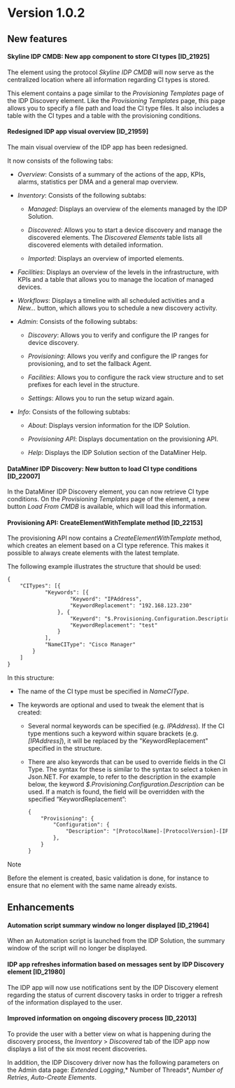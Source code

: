 # Version 1.0.2

## New features

#### Skyline IDP CMDB: New app component to store CI types \[ID_21925\]

The element using the protocol *Skyline IDP CMDB* will now serve as the centralized location where all information regarding CI types is stored.

This element contains a page similar to the *Provisioning Templates* page of the IDP Discovery element. Like the *Provisioning Templates* page, this page allows you to specify a file path and load the CI type files. It also includes a table with the CI types and a table with the provisioning conditions.

#### Redesigned IDP app visual overview \[ID_21959\]

The main visual overview of the IDP app has been redesigned.

It now consists of the following tabs:

- *Overview*: Consists of a summary of the actions of the app, KPIs, alarms, statistics per DMA and a general map overview.

- *Inventory*: Consists of the following subtabs:

    - *Managed*: Displays an overview of the elements managed by the IDP Solution.

    - *Discovered*: Allows you to start a device discovery and manage the discovered elements. The *Discovered Elements* table lists all discovered elements with detailed information.

    - *Imported*: Displays an overview of imported elements.

- *Facilities*: Displays an overview of the levels in the infrastructure, with KPIs and a table that allows you to manage the location of managed devices.

- *Workflows*: Displays a timeline with all scheduled activities and a *New...* button, which allows you to schedule a new discovery activity.

- *Admin*: Consists of the following subtabs:

    - *Discovery*: Allows you to verify and configure the IP ranges for device discovery.

    - *Provisioning*: Allows you verify and configure the IP ranges for provisioning, and to set the fallback Agent.

    - *Facilities*: Allows you to configure the rack view structure and to set prefixes for each level in the structure.

    - *Settings*: Allows you to run the setup wizard again.

- *Info*: Consists of the following subtabs:

    - *About*: Displays version information for the IDP Solution.

    - *Provisioning API*: Displays documentation on the provisioning API.

    - *Help*: Displays the IDP Solution section of the DataMiner Help.

#### DataMiner IDP Discovery: New button to load CI type conditions \[ID_22007\]

In the DataMiner IDP Discovery element, you can now retrieve CI type conditions. On the *Provi­sioning Templates* page of the element, a new button *Load From CMDB* is available, which will load this information.

#### Provisioning API: CreateElementWithTemplate method \[ID_22153\]

The provisioning API now contains a *CreateElementWithTemplate* method, which creates an element based on a CI type reference. This makes it possible to always create elements with the latest template.

The following example illustrates the structure that should be used:

```txt
{
    "CITypes": [{
            "Keywords": [{
                    "Keyword": "IPAddress",
                    "KeywordReplacement": "192.168.123.230"
                }, {
                    "Keyword": "$.Provisioning.Configuration.Description",
                    "KeywordReplacement": "test"
                }
            ],
            "NameCIType": "Cisco Manager"
        }
    ]
}
```

In this structure:

- The name of the CI type must be specified in *NameCIType*.

- The keywords are optional and used to tweak the element that is created:

    - Several normal keywords can be specified (e.g. *IPAddress*). If the CI type mentions such a keyword within square brackets (e.g. *\[IPAddress\]*), it will be replaced by the "KeywordRe­placement" specified in the structure.

    - There are also keywords that can be used to override fields in the CI Type. The syntax for these is similar to the syntax to select a token in Json.NET. For example, to refer to the description in the example below, the keyword *$.Provisioning.Configuration.Description* can be used. If a match is found, the field will be overridden with the specified “Key­wordReplacement”:

        ```txt
        {
            "Provisioning": {
                "Configuration": {
                    "Description": "[ProtocolName]-[ProtocolVersion]-[IPAddress]",
                },
            }
        }
        ```

> [!NOTE]
> Before the element is created, basic validation is done, for instance to ensure that no element with the same name already exists.

## Enhancements

#### Automation script summary window no longer displayed \[ID_21964\]

When an Automation script is launched from the IDP Solution, the summary window of the script will no longer be displayed.

#### IDP app refreshes information based on messages sent by IDP Discovery element \[ID_21980\]

The IDP app will now use notifications sent by the IDP Discovery element regarding the status of current discovery tasks in order to trigger a refresh of the information displayed to the user.

#### Improved information on ongoing discovery process \[ID_22013\]

To provide the user with a better view on what is happening during the discovery process, the *Inventory* > *Discovered* tab of the IDP app now displays a list of the six most recent discoveries.

In addition, the IDP Discovery driver now has the following parameters on the Admin data page: *Extended Logging*,* Number of Threads*, *Number of Retries*, *Auto-Create Elements*.
